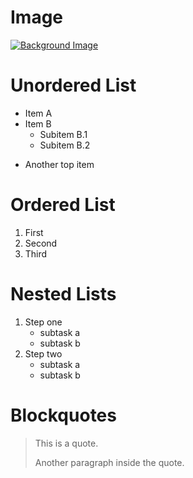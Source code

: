 # Image
[![Background Image](https://plus.unsplash.com/premium_photo-1676070095335-751e5ad358ff?fm=jpg&q=60&w=3000&ixlib=rb-4.1.0&ixid=M3wxMjA3fDB8MHxzZWFyY2h8MXx8aGQlMjBiYWNrZ3JvdW5kfGVufDB8fDB8fHww)](https://www.google.com "Click")

# Unordered List
- Item A
- Item B
  - Subitem B.1
  - Subitem B.2
* Another top item

# Ordered List
1. First
2. Second
3. Third

# Nested Lists
1. Step one
   - subtask a
   - subtask b
2. Step two
   - subtask a
   - subtask b

# Blockquotes
> This is a quote.
> 
> Another paragraph inside the quote.